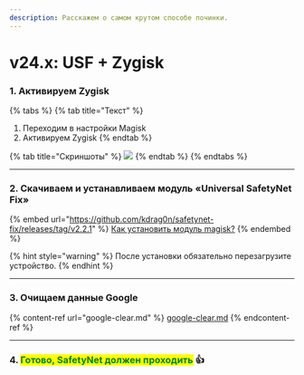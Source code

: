 ```yaml
---
description: Расскажем о самом крутом способе починки.
---
```


# v24.x: USF + Zygisk

### **1. Активируем Zygisk**

{% tabs %}
{% tab title="Текст" %}
1. Переходим в настройки Magisk
2. Активируем Zygisk
{% endtab %}

{% tab title="Скриншоты" %}
![](https://telegra.ph/file/f8117e7e6b0d295bf12e8.jpg)
{% endtab %}
{% endtabs %}

****

### **2. Скачиваем и устанавливаем модуль «Universal SafetyNet Fix»**

{% embed url="https://github.com/kdrag0n/safetynet-fix/releases/tag/v2.2.1" %}
[Как установить модуль magisk?](../../inst/install-mg-module.md)
{% endembed %}

{% hint style="warning" %}
После установки обязательно перезагрузите устройство.
{% endhint %}

***

### **3. Очищаем данные Google**

{% content-ref url="google-clear.md" %}
[google-clear.md](google-clear.md)
{% endcontent-ref %}

***

### **4. **<mark style="color:green;">**Готово, SafetyNet должен проходить**</mark>** 👍**
